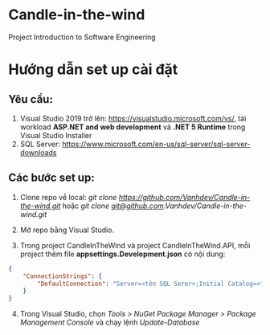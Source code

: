 # Candle-in-the-wind
Project Introduction to Software Engineering

# Hướng dẫn set up cài đặt

## Yêu cầu:
1. Visual Studio 2019 trở lên: https://visualstudio.microsoft.com/vs/, tải workload **ASP.NET and web development** và **.NET 5 Runtime** trong Visual Studio Installer
2. SQL Server: https://www.microsoft.com/en-us/sql-server/sql-server-downloads

## Các bước set up:
1. Clone repo về local: *git clone https://github.com/Vanhdev/Candle-in-the-wind.git* hoặc *git clone git@github.com:Vanhdev/Candle-in-the-wind.git*

2. Mở repo bằng Visual Studio.

3. Trong project CandleInTheWind và project CandleInTheWind.API, mỗi project thêm file **appsettings.Development.json** có nội dung:
```json
{ 
    "ConnectionStrings": { 
        "DefaultConnection": "Server=<tên SQL Serer>;Initial Catalog=<tên Database>;Integrated Security=True" 
    } 
}
```
4. Trong Visual Studio, chọn *Tools > NuGet Package Manager > Package Management Console* và chạy lệnh *Update-Database*